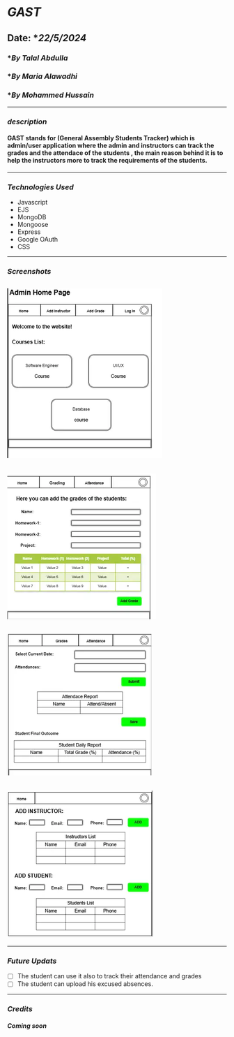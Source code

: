 # **_GAST_**

## Date: \*_22/5/2024_

### \*_By Talal Abdulla_

### \*_By Maria Alawadhi_

### \*_By Mohammed Hussain_

---

### **_description_**

#### GAST stands for (General Assembly Students Tracker) which is admin/user application where the admin and instructors can track the grades and the attendace of the students , the main reason behind it is to help the instructors more to track the requirements of the students.

---

### **_Technologies Used_**

- Javascript
- EJS
- MongoDB
- Mongoose
- Express
- Google OAuth
- CSS

---

### **_Screenshots_**

## ![Screenshot](Screenshot1.png)

## ![Screenshot](Screenshot2.png)

## ![Screenshot](Screenshot3.png)

## ![Screenshot](Screenshot4.png)

---

### **_Future Updats_**

- [ ] The student can use it also to track their attendance and grades
- [ ] The student can upload his excused absences.

---

### **_Credits_**

#### _Coming soon_
